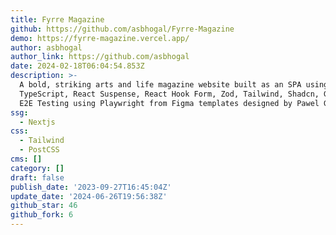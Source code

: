 ```yaml
---
title: Fyrre Magazine
github: https://github.com/asbhogal/Fyrre-Magazine
demo: https://fyrre-magazine.vercel.app/
author: asbhogal
author_link: https://github.com/asbhogal
date: 2024-02-18T06:04:54.853Z
description: >-
  A bold, striking arts and life magazine website built as an SPA using Next.js,
  TypeScript, React Suspense, React Hook Form, Zod, Tailwind, Shadcn, GSAP and
  E2E Testing using Playwright from Figma templates designed by Pawel Gola.
ssg:
  - Nextjs
css:
  - Tailwind
  - PostCSS
cms: []
category: []
draft: false
publish_date: '2023-09-27T16:45:04Z'
update_date: '2024-06-26T19:56:38Z'
github_star: 46
github_fork: 6
---
```

